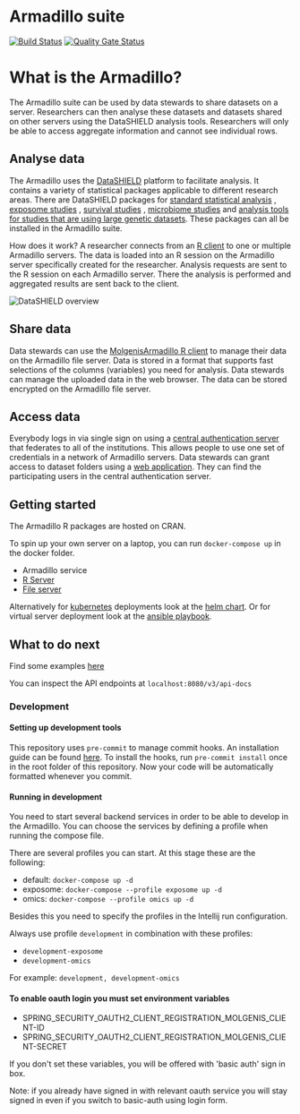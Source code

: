 # Armadillo suite

[![Build Status](https://jenkins.dev.molgenis.org/buildStatus/icon?job=molgenis%2Fmolgenis-service-armadillo%2Fmaster)](https://jenkins.dev.molgenis.org/job/molgenis/job/molgenis-service-armadillo/job/master/)
[![Quality Gate Status](https://sonarcloud.io/api/project_badges/measure?project=org.molgenis%3Aarmadillo-service&metric=alert_status)](https://sonarcloud.io/dashboard?id=org.molgenis%3Aarmadillo-service)

# What is the Armadillo?

The Armadillo suite can be used by data stewards to share datasets on a server. Researchers can then analyse these
datasets and datasets shared on other servers using the DataSHIELD analysis tools. Researchers will only be able to
access aggregate information and cannot see individual rows.

## Analyse data

The Armadillo uses the [DataSHIELD](https://datashield.org) platform to facilitate analysis. It contains a variety of
statistical packages applicable to different research areas. There are DataSHIELD packages
for [standard statistical analysis](https://github.com/datashield/dsBaseClient)
, [exposome studies](https://github.com/isglobal-brge/dsExposomeClient)
, [survival studies](https://github.com/neelsoumya/dsSurvivalClient)
, [microbiome studies](https://github.com/StuartWheater/dsMicrobiomeClient)
and [analysis tools for studies that are using large genetic datasets](https://github.com/isglobal-brge/dsomicsclient).
These packages can all be installed in the Armadillo suite.

How does it work? A researcher connects from an [R client](https://molgenis.github.io/molgenis-r-datashield) to one or
multiple Armadillo servers. The data is loaded into an R session on the Armadillo server specifically created for the
researcher. Analysis requests are sent to the R session on each Armadillo server. There the analysis is performed and
aggregated results are sent back to the client.

![DataSHIELD overview](https://raw.githubusercontent.com/molgenis/molgenis-service-armadillo/master/doc/img/overview-datashield.png)

## Share data

Data stewards can use the [MolgenisArmadillo R client](https://molgenis.github.io/molgenis-r-armadillo) to manage their
data on the Armadillo file server. Data is stored in a format that supports fast selections of the columns (variables)
you need for analysis. Data stewards can manage the uploaded data in the web browser. The data can be stored encrypted
on the Armadillo file server.

## Access data

Everybody logs in via single sign on using a [central authentication server](https://fusionauth.io) that federates to
all of the institutions. This allows people to use one set of credentials in a network of Armadillo servers. Data
stewards can grant access to dataset folders using a [web application](https://github.com/molgenis/molgenis-js-auth).
They can find the participating users in the central authentication server.

## Getting started

The Armadillo R packages are hosted on CRAN.

To spin up your own server on a laptop, you can run `docker-compose up` in the docker folder.

* Armadillo service
* [R Server](https://www.rforge.net/Rserve/)
* [File server](https://minio.io)

Alternatively for [kubernetes](https://k8s.io) deployments look at
the [helm chart](https://github.com/molgenis/molgenis-ops-helm/tree/master/charts/molgenis-armadillo). Or for virtual
server deployment look at the [ansible playbook](https://galaxy.ansible.com/molgenis/armadillo).

## What to do next

Find some examples [here](https://github.com/molgenis/molgenis-service-armadillo/tree/master/docker/test)

You can inspect the API endpoints at `localhost:8080/v3/api-docs`

### Development

#### Setting up development tools

This repository uses `pre-commit` to manage commit hooks. An installation guide can be found
[here](https://pre-commit.com/index.html#1-install-pre-commit). To install the hooks, run `pre-commit install` once in
the root folder of this repository. Now your code will be automatically formatted whenever you commit.

#### Running in development

You need to start several backend services in order to be able to develop in the Armadillo. You can choose the services
by defining a profile when running the compose file.

There are several profiles you can start. At this stage these are the following:

- default: `docker-compose up -d`
- exposome: `docker-compose --profile exposome up -d`
- omics: `docker-compose --profile omics up -d`

Besides this you need to specify the profiles in the Intellij run configuration.

Always use profile `development` in combination with these profiles:

- `development-exposome`
- `development-omics`

For example: `development, development-omics`

#### To enable oauth login you must set environment variables

- SPRING_SECURITY_OAUTH2_CLIENT_REGISTRATION_MOLGENIS_CLIENT-ID
- SPRING_SECURITY_OAUTH2_CLIENT_REGISTRATION_MOLGENIS_CLIENT-SECRET

If you don't set these variables, you will be offered with 'basic auth' sign in box.

Note: if you already have signed in with relevant oauth service you will stay signed in even if you switch to basic-auth
using login form.

